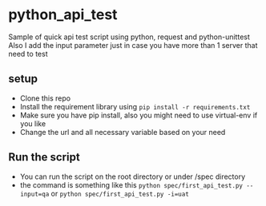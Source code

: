 # python_api_test

Sample of quick api test script using python, request and python-unittest
Also I add the input parameter just in case you have more than 1 server that need to test

## setup
- Clone this repo
- Install the requirement library using `pip install -r requirements.txt`
- Make sure you have pip install, also you might need to use virtual-env if you like
- Change the url and all necessary variable based on your need

## Run the script
- You can run the script on the root directory or under /spec directory
- the command is something like this `python spec/first_api_test.py --input=qa` or `python spec/first_api_test.py -i=uat`
